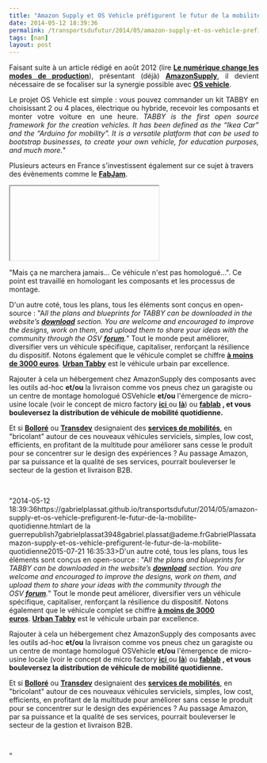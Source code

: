 ```yaml
---
title: "Amazon Supply et OS Vehicle préfigurent le futur de la mobilité quotidienne"
date: 2014-05-12 18:39:36
permalink: /transportsdufutur/2014/05/amazon-supply-et-os-vehicle-prefigurent-le-futur-de-la-mobilite-quotidienne.html
tags: [nan]
layout: post
---
```


<p style="text-align: justify;">Faisant suite à un article rédigé en août 2012 (lire <a href="https://gabrielplassat.github.io/transportsdufutur/2012/08/le-numerique-change-les-modes-de-production-des-objets-et-potentiellement-nos-relations-a-ces-objets.html" target="_blank"><strong>Le numérique change les modes de production</strong></a>), présentant (déjà) <a href="http://www.amazonsupply.com/" target="_blank"><strong>AmazonSupply</strong></a>, il devient nécessaire de se focaliser sur la synergie possible avec <a href="http://www.osvehicle.com/" target="_blank"><strong>OS vehicle</strong></a>. </p> <p style="text-align: justify;">Le projet OS Vehicle est simple : vous pouvez commander un kit TABBY en choisissant 2 ou 4 places, électrique ou hybride, recevoir les composants et monter votre voiture en une heure. <em>TABBY is the first open source framework for the creation vehicles. It has been defined as the “Ikea Car” and the “Arduino for mobility”. It is a versatile platform that can be used to bootstrap businesses, to create your own vehicle, for education purposes, and much more.</em>"</p> <p style=""text-align: justify>Plusieurs acteurs en France s'investissent également sur ce sujet à travers des évènements comme le <a href=""http://t.co/pI9uK0f01w"" target=""_blank""><strong>FabJam</strong></a>.</p>   <!--more-->  <p><iframe allowfullscreen="""" height=""281"" mozallowfullscreen="""" src=""//player.vimeo.com/video/77204604"" webkitallowfullscreen="""" width=""500""></iframe></p> <p style=""text-align: justify>"Mais ça ne marchera jamais... Ce véhicule n'est pas homologué...". Ce point est travaillé en homologant les composants et les processus de montage.</p> <p style=""text-align: justify>D'un autre coté, tous les plans, tous les éléments sont conçus en open-source : "A<em>ll the plans and blueprints for TABBY can be downloaded in the website’s <strong><a href=""http://www.osvehicle.com/download/"" title=""download tabby"">download</a></strong> section. You are welcome and encouraged to improve the designs, work on them, and upload them to share your ideas with the community through the OSV <strong><a href=""http://www.osvehicle.com/forum/"" title=""osv forum"">forum</a></strong>.</em>" Tout le monde peut améliorer, diversifier vers un véhicule spécifique, capitaliser, renforçant la résilience du dispositif. Notons également que le véhicule complet se chiffre <a href=""http://www.osvehicle.com/buy/"" target=""_blank""><strong>à moins de 3000 euros</strong></a>. <a href=""http://www.osvehicle.com/urban-tabby-info/"" target=""_blank""><strong>Urban Tabby</strong></a> est le véhicule urbain par excellence.</p> <p style=""text-align: justify>Rajouter à cela un hébergement chez AmazonSupply des composants avec les outils ad-hoc <strong>et/ou</strong> la livraison comme vos pneus chez un garagiste ou un centre de montage homologué OSVehicle <strong>et/ou</strong> l'émergence de micro-usine locale (voir le concept de micro factory <a href=""https://localmotors.com/microfactory/"" target=""_blank""><strong>ici</strong> </a>ou <a href=""http://www.businesswire.com/news/home/20140416005742/en/Innovation-Acceleration-GE-Selects-Louisville-Micro-factory#.U3DwqNJA1MM"" target=""_blank""><strong>là</strong></a>) ou <strong><a href=""http://fing.org/?Le-Fab-Lab-lieu-d-artisanat"" target=""_blank"">fablab</a> , et vous bouleversez la distribution de véhicule de mobilité quotidienne.</strong></p> <p style=""text-align: justify>Et si <a href=""http://www.lepoint.fr/auto-addict/actualites/vehicules-electriques-l-accord-renault-bollore-porte-ses-premiers-fruits-23-01-2014-1783523_683.php"" target=""_blank""><strong>Bolloré</strong></a> ou <a href=""http://www.transdev.com/fr/une-mobilite-inventive/innovation.htm"" target=""_blank""><strong>Transdev</strong></a> designaient des <a href="https://gabrielplassat.github.io/transportsdufutur/2010/07/le-passage-de-lobjet-a-la-fonction-puis-a-lacces-opportunites-et-risques.html"" target=""_blank""><strong>services de mobilités</strong></a>, en "bricolant" autour de ces nouveaux véhicules serviciels, simples, low cost, efficients, en profitant de la multitude pour améliorer sans cesse le produit pour se concentrer sur le design des expériences ? Au passage Amazon, par sa puissance et la qualité de ses services, pourrait bouleverser le secteur de la gestion et livraison B2B.</p> <p style=""text-align: justify> </p>"2014-05-12 18:39:36https://gabrielplassat.github.io/transportsdufutur/2014/05/amazon-supply-et-os-vehicle-prefigurent-le-futur-de-la-mobilite-quotidienne.htmlart de la guerrepublish7gabrielplassat3948gabriel.plassat@ademe.frGabrielPlassatamazon-supply-et-os-vehicle-prefigurent-le-futur-de-la-mobilite-quotidienne2015-07-21 16:35:33>D'un autre coté, tous les plans, tous les éléments sont conçus en open-source : "A<em>ll the plans and blueprints for TABBY can be downloaded in the website’s <strong><a href=""http://www.osvehicle.com/download/"" title=""download tabby"">download</a></strong> section. You are welcome and encouraged to improve the designs, work on them, and upload them to share your ideas with the community through the OSV <strong><a href=""http://www.osvehicle.com/forum/"" title=""osv forum"">forum</a></strong>.</em>" Tout le monde peut améliorer, diversifier vers un véhicule spécifique, capitaliser, renforçant la résilience du dispositif. Notons également que le véhicule complet se chiffre <a href=""http://www.osvehicle.com/buy/"" target=""_blank""><strong>à moins de 3000 euros</strong></a>. <a href=""http://www.osvehicle.com/urban-tabby-info/"" target=""_blank""><strong>Urban Tabby</strong></a> est le véhicule urbain par excellence.</p> <p style=""text-align: justify>Rajouter à cela un hébergement chez AmazonSupply des composants avec les outils ad-hoc <strong>et/ou</strong> la livraison comme vos pneus chez un garagiste ou un centre de montage homologué OSVehicle <strong>et/ou</strong> l'émergence de micro-usine locale (voir le concept de micro factory <a href=""https://localmotors.com/microfactory/"" target=""_blank""><strong>ici</strong> </a>ou <a href=""http://www.businesswire.com/news/home/20140416005742/en/Innovation-Acceleration-GE-Selects-Louisville-Micro-factory#.U3DwqNJA1MM"" target=""_blank""><strong>là</strong></a>) ou <strong><a href=""http://fing.org/?Le-Fab-Lab-lieu-d-artisanat"" target=""_blank"">fablab</a> , et vous bouleversez la distribution de véhicule de mobilité quotidienne.</strong></p> <p style=""text-align: justify>Et si <a href=""http://www.lepoint.fr/auto-addict/actualites/vehicules-electriques-l-accord-renault-bollore-porte-ses-premiers-fruits-23-01-2014-1783523_683.php"" target=""_blank""><strong>Bolloré</strong></a> ou <a href=""http://www.transdev.com/fr/une-mobilite-inventive/innovation.htm"" target=""_blank""><strong>Transdev</strong></a> designaient des <a href="https://gabrielplassat.github.io/transportsdufutur/2010/07/le-passage-de-lobjet-a-la-fonction-puis-a-lacces-opportunites-et-risques.html"" target=""_blank""><strong>services de mobilités</strong></a>, en "bricolant" autour de ces nouveaux véhicules serviciels, simples, low cost, efficients, en profitant de la multitude pour améliorer sans cesse le produit pour se concentrer sur le design des expériences ? Au passage Amazon, par sa puissance et la qualité de ses services, pourrait bouleverser le secteur de la gestion et livraison B2B.</p> <p style=""text-align: justify> </p>"
